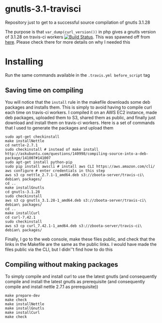 # gnutls-3.1-travisci
Repository just to get to a successful source compilation of gnutls 3.1.28 

The purpose is that `var_dump(curl_version())` in php gives a gnutls version of 3.1.28 on travis-ci workers [![Build Status](https://secure.travis-ci.org/shadiakiki1986/gnutls-3.1-travisci.png)](http://travis-ci.org/shadiakiki1986/gnutls-3.1-travisci). This was spawned off from [here](https://github.com/shadiakiki1986/just-want-to-pass-dynamodb-travisci). Please check there for more details on why I needed this

# Installing
Run the same commands available in the `.travis.yml before_script` tag

## Saving time on compiling
You will notice that the `install` rule in the makefile downloads some deb packages and installs them.
This is simply to avoid having to compile curl each time on travis-ci workers. I compiled it on an AWS EC2 instance, made deb packages, uploaded them to S3, shared them as public, and finally just download and install them on travis-ci workers. Here is a set of commands that I used to generate the packages and upload them

    sudo apt-get checkinstall
    make installNettle
    cd nettle-2.7.1
    sudo checkinstall # instead of make install http://askubuntu.com/questions/140998/compiling-source-into-a-deb-package/141007#141007
    sudo apt-get install python-pip
    sudo pip install awscli # install aws CLI https://aws.amazon.com/cli/
    aws configure # enter credentials in this step
    aws s3 cp nettle_2.7.1-1_amd64.deb s3://zboota-server/travis-ci\ debian\ packages/
    cd ..
    make installGnutls
    cd gnutls-3.1.28
    sudo checkinstall
    aws s3 cp gnutls_3.1.28-1_amd64.deb s3://zboota-server/travis-ci\ debian\ packages/
    cd ..
    make installCurl
    cd curl-7.42.1
    sudo checkinstall
    aws s3 cp curl_7.42.1-1_amd64.deb s3://zboota-server/travis-ci\ debian\ packages/

Finally, I go to the web console, make these files public, and check that the links in the Makefile are the same as the public links. I would have made the files public via the CLI, but I didn''t find how to do this

## Compiling without making packages
To simply compile and install curl to use the latest gnutls (and consequently compile and install the latest gnutls as prerequisite (and consequently compile and install nettle 2.7.1 as prerequisite))

    make prepare-dev
    make check
    make installNettle
    make installGnutls
    make installCurl
    make check


